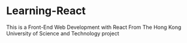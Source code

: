 # Learning-React
This is a Front-End Web Development with React From The Hong Kong University of Science and Technology project
